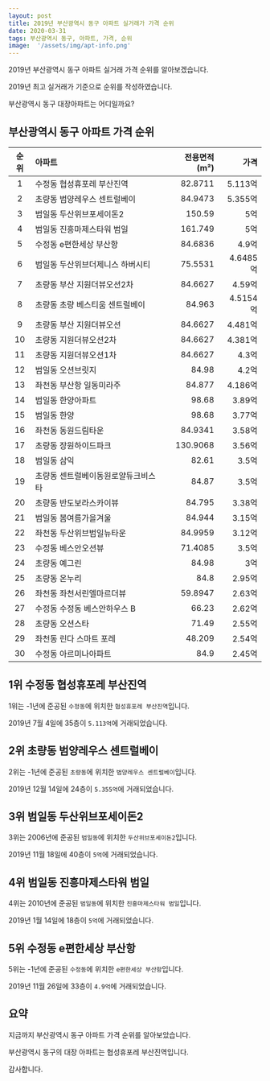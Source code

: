 ```yaml
---
layout: post
title: 2019년 부산광역시 동구 아파트 실거래가 가격 순위
date: 2020-03-31
tags: 부산광역시 동구, 아파트, 가격, 순위
image:  '/assets/img/apt-info.png'
---
```


2019년 부산광역시 동구 아파트 실거래 가격 순위를 알아보겠습니다.

2019년 최고 실거래가 기준으로 순위를 작성하였습니다.

부산광역시 동구 대장아파트는 어디일까요?

## 부산광역시 동구 아파트 가격 순위

|순위|아파트|전용면적(m²)|가격|
|:---:|:------|---:|---:|
|1|수정동 협성휴포레 부산진역|82.8711|5.113억|
|2|초량동 범양레우스 센트럴베이|84.9473|5.355억|
|3|범일동 두산위브포세이돈2|150.59|5억|
|4|범일동 진흥마제스타워 범일|161.749|5억|
|5|수정동 e편한세상 부산항|84.6836|4.9억|
|6|범일동 두산위브더제니스 하버시티|75.5531|4.6485억|
|7|초량동 부산 지원더뷰오션2차|84.6627|4.59억|
|8|초량동 초량 베스티움 센트럴베이|84.963|4.5154억|
|9|초량동 부산 지원더뷰오션|84.6627|4.481억|
|10|초량동 지원더뷰오션2차|84.6627|4.381억|
|11|초량동 지원더뷰오션1차|84.6627|4.3억|
|12|범일동 오션브릿지|84.98|4.2억|
|13|좌천동 부산항 일동미라주|84.877|4.186억|
|14|범일동 한양아파트|98.68|3.89억|
|15|범일동 한양|98.68|3.77억|
|16|좌천동 동원드림타운|84.9341|3.58억|
|17|초량동 장원하이드파크|130.9068|3.56억|
|18|범일동 삼익|82.61|3.5억|
|19|초량동 센트럴베이동원로얄듀크비스타|84.87|3.5억|
|20|초량동 반도보라스카이뷰|84.795|3.38억|
|21|범일동 봄여름가을겨울|84.944|3.15억|
|22|좌천동 두산위브범일뉴타운|84.9959|3.12억|
|23|수정동 베스안오션뷰|71.4085|3.5억|
|24|초량동 예그린|84.98|3억|
|25|초량동 온누리|84.8|2.95억|
|26|좌천동 좌천서린엘마르더뷰|59.8947|2.63억|
|27|수정동 수정동 베스안하우스 B|66.23|2.62억|
|28|초량동 오션스타|71.49|2.55억|
|29|좌천동 린다 스마트 포레|48.209|2.54억|
|30|수정동 아르미나아파트|84.9|2.45억|



## 1위 수정동 협성휴포레 부산진역

1위는 -1년에 준공된 `수정동`에 위치한 `협성휴포레 부산진역`입니다.

2019년 7월 4일에 35층이 `5.113억`에 거래되었습니다.

<!-- * 카카오맵 - 지도퍼가기 -->
<!-- 1. 지도 노드 -->
<div id="daumRoughmapContainer1585858398081" class="root_daum_roughmap root_daum_roughmap_landing"></div>

<!--
	2. 설치 스크립트
	* 지도 퍼가기 서비스를 2개 이상 넣을 경우, 설치 스크립트는 하나만 삽입합니다.
-->
<script charset="UTF-8" class="daum_roughmap_loader_script" src="https://ssl.daumcdn.net/dmaps/map_js_init/roughmapLoader.js"></script>

<!-- 3. 실행 스크립트 -->
<script charset="UTF-8">
	new daum.roughmap.Lander({
		"timestamp" : "1585858398081",
		"key" : "xrtz",
		"mapWidth" : "320",
		"mapHeight" : "180"
	}).render();
</script>

## 2위 초량동 범양레우스 센트럴베이

2위는 -1년에 준공된 `초량동`에 위치한 `범양레우스 센트럴베이`입니다.

2019년 12월 14일에 24층이 `5.355억`에 거래되었습니다.

<!-- * 카카오맵 - 지도퍼가기 -->
<!-- 1. 지도 노드 -->
<div id="daumRoughmapContainer1585858389137" class="root_daum_roughmap root_daum_roughmap_landing"></div>

<!--
	2. 설치 스크립트
	* 지도 퍼가기 서비스를 2개 이상 넣을 경우, 설치 스크립트는 하나만 삽입합니다.
-->
<script charset="UTF-8" class="daum_roughmap_loader_script" src="https://ssl.daumcdn.net/dmaps/map_js_init/roughmapLoader.js"></script>

<!-- 3. 실행 스크립트 -->
<script charset="UTF-8">
	new daum.roughmap.Lander({
		"timestamp" : "1585858389137",
		"key" : "xrsy",
		"mapWidth" : "320",
		"mapHeight" : "180"
	}).render();
</script>

## 3위 범일동 두산위브포세이돈2

3위는 2006년에 준공된 `범일동`에 위치한 `두산위브포세이돈2`입니다.

2019년 11월 18일에 40층이 `5억`에 거래되었습니다.

<!-- * 카카오맵 - 지도퍼가기 -->
<!-- 1. 지도 노드 -->
<div id="daumRoughmapContainer1585858378378" class="root_daum_roughmap root_daum_roughmap_landing"></div>

<!--
	2. 설치 스크립트
	* 지도 퍼가기 서비스를 2개 이상 넣을 경우, 설치 스크립트는 하나만 삽입합니다.
-->
<script charset="UTF-8" class="daum_roughmap_loader_script" src="https://ssl.daumcdn.net/dmaps/map_js_init/roughmapLoader.js"></script>

<!-- 3. 실행 스크립트 -->
<script charset="UTF-8">
	new daum.roughmap.Lander({
		"timestamp" : "1585858378378",
		"key" : "xrsx",
		"mapWidth" : "320",
		"mapHeight" : "180"
	}).render();
</script>

## 4위 범일동 진흥마제스타워 범일

4위는 2010년에 준공된 `범일동`에 위치한 `진흥마제스타워 범일`입니다.

2019년 1월 14일에 18층이 `5억`에 거래되었습니다.

<!-- * 카카오맵 - 지도퍼가기 -->
<!-- 1. 지도 노드 -->
<div id="daumRoughmapContainer1585858360171" class="root_daum_roughmap root_daum_roughmap_landing"></div>

<!--
	2. 설치 스크립트
	* 지도 퍼가기 서비스를 2개 이상 넣을 경우, 설치 스크립트는 하나만 삽입합니다.
-->
<script charset="UTF-8" class="daum_roughmap_loader_script" src="https://ssl.daumcdn.net/dmaps/map_js_init/roughmapLoader.js"></script>

<!-- 3. 실행 스크립트 -->
<script charset="UTF-8">
	new daum.roughmap.Lander({
		"timestamp" : "1585858360171",
		"key" : "xrsw",
		"mapWidth" : "320",
		"mapHeight" : "180"
	}).render();
</script>

## 5위 수정동 e편한세상 부산항

5위는 -1년에 준공된 `수정동`에 위치한 `e편한세상 부산항`입니다.

2019년 11월 26일에 33층이 `4.9억`에 거래되었습니다.

<!-- * 카카오맵 - 지도퍼가기 -->
<!-- 1. 지도 노드 -->
<div id="daumRoughmapContainer1585858348386" class="root_daum_roughmap root_daum_roughmap_landing"></div>

<!--
	2. 설치 스크립트
	* 지도 퍼가기 서비스를 2개 이상 넣을 경우, 설치 스크립트는 하나만 삽입합니다.
-->
<script charset="UTF-8" class="daum_roughmap_loader_script" src="https://ssl.daumcdn.net/dmaps/map_js_init/roughmapLoader.js"></script>

<!-- 3. 실행 스크립트 -->
<script charset="UTF-8">
	new daum.roughmap.Lander({
		"timestamp" : "1585858348386",
		"key" : "xrsv",
		"mapWidth" : "320",
		"mapHeight" : "180"
	}).render();
</script>


## 요약

지금까지 부산광역시 동구 아파트 가격 순위를 알아보았습니다.

부산광역시 동구의 대장 아파트는 협성휴포레 부산진역입니다.

감사합니다.

